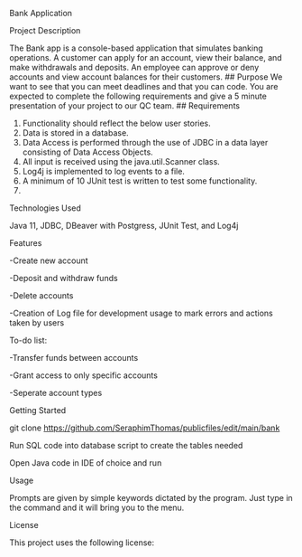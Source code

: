 Bank Application

Project Description

The Bank app is a console-based application that simulates banking operations. A customer can apply for an account, view their balance, and make withdrawals and deposits. An employee
can approve or deny accounts and view account balances for their customers. ## Purpose We want to see that you can meet deadlines and that you can code. You are expected to complete the 
following requirements and give a 5 minute presentation of your project to our QC team. ## Requirements 
1. Functionality should reflect the below user stories. 
2. Data is stored in a database. 
3. Data Access is performed through the use of JDBC in a data layer consisting of Data Access Objects. 
4. All input is received using the java.util.Scanner class. 
5. Log4j is implemented to log events to a file. 
6. A minimum of 10 JUnit test is written to test some functionality. 
7. 
Technologies Used

 Java 11, JDBC, DBeaver with Postgress, JUnit Test, and Log4j

Features

 -Create new account
 
 -Deposit and withdraw funds
 
 -Delete accounts
 
 -Creation of Log file for development usage to mark errors and actions taken by users

To-do list:

 -Transfer funds between accounts
 
 -Grant access to only specific accounts
 
 -Seperate account types

Getting Started

 git clone https://github.com/SeraphimThomas/publicfiles/edit/main/bank
 
 Run SQL code into database script to create the tables needed
 
 Open Java code in IDE of choice and run

Usage

   Prompts are given by simple keywords dictated by the program.  Just type in the command and it will bring you to the menu.


License

This project uses the following license: 
